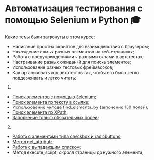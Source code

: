 # Автоматизация тестирования с помощью Selenium и Python :mortar_board:

Какие темы были затронуты в этом курсе: 

- Написание простых скриптов для взаимодействия с браузером;</br>
- Нахождение самых разных элементов на веб-страницах;</br>
- Работа с предупреждениями и разными окнами в автотестах; </br>
- Настраивание разных ожиданий для поиска элементов;</br>
- Использование разных тестовых фреймворков; </br>
- Как организовать код автотестов так, чтобы его было легко поддерживать и легко читать;
1.
- [Поиск элементов с помощью Selenium](https://github.com/Svetlana-br-prog/Selenium_Python/blob/main/find_element.py);
- [Поиск элемента по тексту в ссылке](https://github.com/Svetlana-br-prog/Selenium_Python/blob/main/find_link.py);
- [Использование метода find_elements_by (запонение 100 полей)](https://github.com/Svetlana-br-prog/Selenium_Python/blob/main/find_elementS_by.py);
- [Поиск элемента по XPath](https://github.com/Svetlana-br-prog/Selenium_Python/blob/main/find_xpath.py);
- [Заполнение только обязательных полей](https://github.com/Svetlana-br-prog/Selenium_Python/blob/main/required_fields.py);
2.
- [Работа с элементами типа checkbox и radiobuttons](https://github.com/Svetlana-br-prog/Selenium_Python/blob/main/selenium_2/check_radio_2_1.py);
- [Метод get_attribute](https://github.com/Svetlana-br-prog/Selenium_Python/blob/main/selenium_2/get_attribute_2_2.py);
- [Работа с выпадающим списком](https://github.com/Svetlana-br-prog/Selenium_Python/blob/main/selenium_2/drop-down_list.py);
- Метод execute_script, скролл страницы до нужного элемента;

